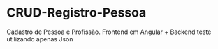 # CRUD-Registro-Pessoa

Cadastro de Pessoa e Profissão. Frontend em Angular + Backend teste utilizando apenas Json

